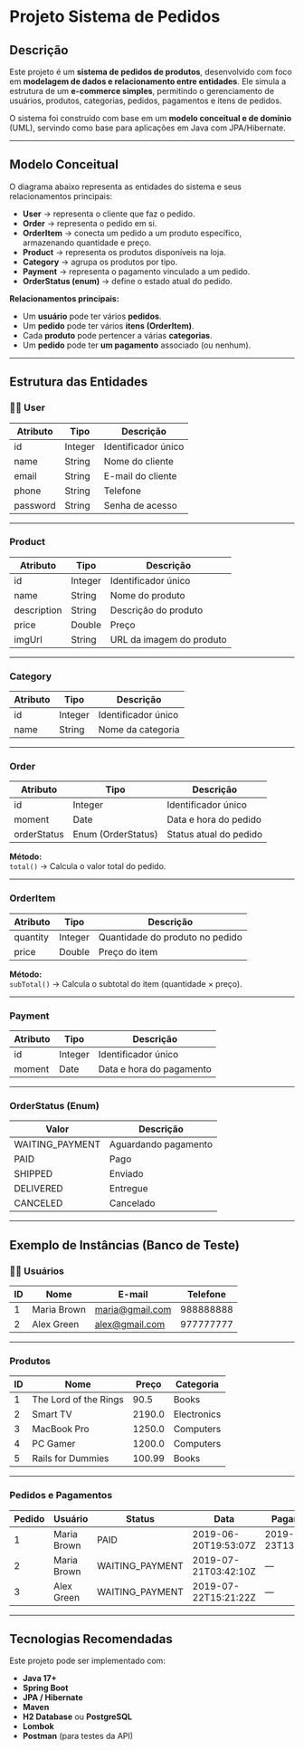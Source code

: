 #  Projeto Sistema de Pedidos

##  Descrição

Este projeto é um **sistema de pedidos de produtos**, desenvolvido com foco em **modelagem de dados e relacionamento entre entidades**. Ele simula a estrutura de um **e-commerce simples**, permitindo o gerenciamento de usuários, produtos, categorias, pedidos, pagamentos e itens de pedidos.

O sistema foi construído com base em um **modelo conceitual e de domínio** (UML), servindo como base para aplicações em Java com JPA/Hibernate.

---

##  Modelo Conceitual

O diagrama abaixo representa as entidades do sistema e seus relacionamentos principais:

- **User** → representa o cliente que faz o pedido.  
- **Order** → representa o pedido em si.  
- **OrderItem** → conecta um pedido a um produto específico, armazenando quantidade e preço.  
- **Product** → representa os produtos disponíveis na loja.  
- **Category** → agrupa os produtos por tipo.  
- **Payment** → representa o pagamento vinculado a um pedido.  
- **OrderStatus (enum)** → define o estado atual do pedido.

 **Relacionamentos principais:**
- Um **usuário** pode ter vários **pedidos**.  
- Um **pedido** pode ter vários **itens (OrderItem)**.  
- Cada **produto** pode pertencer a várias **categorias**.  
- Um **pedido** pode ter **um pagamento** associado (ou nenhum).

---

##  Estrutura das Entidades

### 🧍‍♂️ User
| Atributo | Tipo | Descrição |
|-----------|------|-----------|
| id | Integer | Identificador único |
| name | String | Nome do cliente |
| email | String | E-mail do cliente |
| phone | String | Telefone |
| password | String | Senha de acesso |

---

###  Product
| Atributo | Tipo | Descrição |
|-----------|------|-----------|
| id | Integer | Identificador único |
| name | String | Nome do produto |
| description | String | Descrição do produto |
| price | Double | Preço |
| imgUrl | String | URL da imagem do produto |

---

###  Category
| Atributo | Tipo | Descrição |
|-----------|------|-----------|
| id | Integer | Identificador único |
| name | String | Nome da categoria |

---

###  Order
| Atributo | Tipo | Descrição |
|-----------|------|-----------|
| id | Integer | Identificador único |
| moment | Date | Data e hora do pedido |
| orderStatus | Enum (OrderStatus) | Status atual do pedido |

**Método:**  
`total()` → Calcula o valor total do pedido.

---

###  OrderItem
| Atributo | Tipo | Descrição |
|-----------|------|-----------|
| quantity | Integer | Quantidade do produto no pedido |
| price | Double | Preço do item |

**Método:**  
`subTotal()` → Calcula o subtotal do item (quantidade × preço).

---

###  Payment
| Atributo | Tipo | Descrição |
|-----------|------|-----------|
| id | Integer | Identificador único |
| moment | Date | Data e hora do pagamento |

---

###  OrderStatus (Enum)
| Valor | Descrição |
|--------|------------|
| WAITING_PAYMENT | Aguardando pagamento |
| PAID | Pago |
| SHIPPED | Enviado |
| DELIVERED | Entregue |
| CANCELED | Cancelado |

---

##  Exemplo de Instâncias (Banco de Teste)

### 🧍‍♂️ Usuários
| ID | Nome | E-mail | Telefone |
|----|-------|---------|-----------|
| 1 | Maria Brown | maria@gmail.com | 988888888 |
| 2 | Alex Green | alex@gmail.com | 977777777 |

---

###  Produtos
| ID | Nome | Preço | Categoria |
|----|-------|--------|-----------|
| 1 | The Lord of the Rings | 90.5 | Books |
| 2 | Smart TV | 2190.0 | Electronics |
| 3 | MacBook Pro | 1250.0 | Computers |
| 4 | PC Gamer | 1200.0 | Computers |
| 5 | Rails for Dummies | 100.99 | Books |

---

###  Pedidos e Pagamentos
| Pedido | Usuário | Status | Data | Pagamento |
|---------|----------|--------|-------|------------|
| 1 | Maria Brown | PAID | 2019-06-20T19:53:07Z | 2019-06-23T13:02:55Z |
| 2 | Maria Brown | WAITING_PAYMENT | 2019-07-21T03:42:10Z | — |
| 3 | Alex Green | WAITING_PAYMENT | 2019-07-22T15:21:22Z | — |

---

##  Tecnologias Recomendadas

Este projeto pode ser implementado com:
- **Java 17+**
- **Spring Boot**
- **JPA / Hibernate**
- **Maven**
- **H2 Database** ou **PostgreSQL**
- **Lombok**
- **Postman** (para testes da API)

